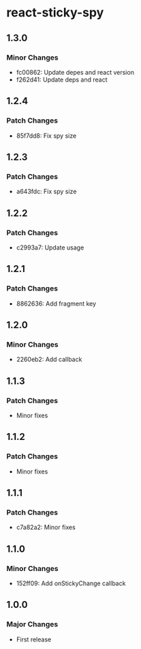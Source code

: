 # react-sticky-spy

## 1.3.0

### Minor Changes

- fc00862: Update depes and react version
- f262d41: Update deps and react

## 1.2.4

### Patch Changes

- 85f7dd8: Fix spy size

## 1.2.3

### Patch Changes

- a643fdc: Fix spy size

## 1.2.2

### Patch Changes

- c2993a7: Update usage

## 1.2.1

### Patch Changes

- 8862636: Add fragment key

## 1.2.0

### Minor Changes

- 2260eb2: Add callback

## 1.1.3

### Patch Changes

- Minor fixes

## 1.1.2

### Patch Changes

- Minor fixes

## 1.1.1

### Patch Changes

- c7a82a2: Minor fixes

## 1.1.0

### Minor Changes

- 152ff09: Add onStickyChange callback

## 1.0.0

### Major Changes

- First release
